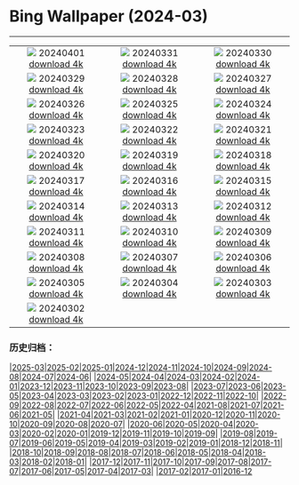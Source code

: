 # Bing Wallpaper (2024-03)
**************
| | | |
|:-:|:-:|:-:|
| ![](https://www.bing.com/th?id=OHR.PalazzoFarnese_FR-FR9572652511_1920x1080.jpg) 20240401 [download 4k](https://www.bing.com/th?id=OHR.PalazzoFarnese_FR-FR9572652511_UHD.jpg) | ![](https://www.bing.com/th?id=OHR.HungarianEggs_FR-FR9262429239_1920x1080.jpg) 20240331 [download 4k](https://www.bing.com/th?id=OHR.HungarianEggs_FR-FR9262429239_UHD.jpg) | ![](https://www.bing.com/th?id=OHR.SleepySloth_FR-FR0657179763_1920x1080.jpg) 20240330 [download 4k](https://www.bing.com/th?id=OHR.SleepySloth_FR-FR0657179763_UHD.jpg) |
| ![](https://www.bing.com/th?id=OHR.SouthStackLight_FR-FR9101863660_1920x1080.jpg) 20240329 [download 4k](https://www.bing.com/th?id=OHR.SouthStackLight_FR-FR9101863660_UHD.jpg) | ![](https://www.bing.com/th?id=OHR.ShanghaiBlossoms_FR-FR9000032992_1920x1080.jpg) 20240328 [download 4k](https://www.bing.com/th?id=OHR.ShanghaiBlossoms_FR-FR9000032992_UHD.jpg) | ![](https://www.bing.com/th?id=OHR.TeatroColon_FR-FR8848862049_1920x1080.jpg) 20240327 [download 4k](https://www.bing.com/th?id=OHR.TeatroColon_FR-FR8848862049_UHD.jpg) |
| ![](https://www.bing.com/th?id=OHR.HangRaiVietnam_FR-FR8788707911_1920x1080.jpg) 20240326 [download 4k](https://www.bing.com/th?id=OHR.HangRaiVietnam_FR-FR8788707911_UHD.jpg) | ![](https://www.bing.com/th?id=OHR.ProcrastinationDay_FR-FR8703277811_1920x1080.jpg) 20240325 [download 4k](https://www.bing.com/th?id=OHR.ProcrastinationDay_FR-FR8703277811_UHD.jpg) | ![](https://www.bing.com/th?id=OHR.WhiteEyes_FR-FR8585803906_1920x1080.jpg) 20240324 [download 4k](https://www.bing.com/th?id=OHR.WhiteEyes_FR-FR8585803906_UHD.jpg) |
| ![](https://www.bing.com/th?id=OHR.AmazonClouds_FR-FR8491787407_1920x1080.jpg) 20240323 [download 4k](https://www.bing.com/th?id=OHR.AmazonClouds_FR-FR8491787407_UHD.jpg) | ![](https://www.bing.com/th?id=OHR.WaikatoWater_FR-FR8437603608_1920x1080.jpg) 20240322 [download 4k](https://www.bing.com/th?id=OHR.WaikatoWater_FR-FR8437603608_UHD.jpg) | ![](https://www.bing.com/th?id=OHR.BwindiNationalForest_FR-FR4997320861_1920x1080.jpg) 20240321 [download 4k](https://www.bing.com/th?id=OHR.BwindiNationalForest_FR-FR4997320861_UHD.jpg) |
| ![](https://www.bing.com/th?id=OHR.ChateauIf_FR-FR4699337887_1920x1080.jpg) 20240320 [download 4k](https://www.bing.com/th?id=OHR.ChateauIf_FR-FR4699337887_UHD.jpg) | ![](https://www.bing.com/th?id=OHR.SpringFrog_FR-FR3345406891_1920x1080.jpg) 20240319 [download 4k](https://www.bing.com/th?id=OHR.SpringFrog_FR-FR3345406891_UHD.jpg) | ![](https://www.bing.com/th?id=OHR.ElephantRock_FR-FR3098144712_1920x1080.jpg) 20240318 [download 4k](https://www.bing.com/th?id=OHR.ElephantRock_FR-FR3098144712_UHD.jpg) |
| ![](https://www.bing.com/th?id=OHR.StFiniansBay_FR-FR2860371204_1920x1080.jpg) 20240317 [download 4k](https://www.bing.com/th?id=OHR.StFiniansBay_FR-FR2860371204_UHD.jpg) | ![](https://www.bing.com/th?id=OHR.BambooPanda_FR-FR2591411752_1920x1080.jpg) 20240316 [download 4k](https://www.bing.com/th?id=OHR.BambooPanda_FR-FR2591411752_UHD.jpg) | ![](https://www.bing.com/th?id=OHR.AnzaBorregoBloom_FR-FR2163074616_1920x1080.jpg) 20240315 [download 4k](https://www.bing.com/th?id=OHR.AnzaBorregoBloom_FR-FR2163074616_UHD.jpg) |
| ![](https://www.bing.com/th?id=OHR.AyutthayaTree_FR-FR1986765308_1920x1080.jpg) 20240314 [download 4k](https://www.bing.com/th?id=OHR.AyutthayaTree_FR-FR1986765308_UHD.jpg) | ![](https://www.bing.com/th?id=OHR.MagadiFlamingos_FR-FR1596921851_1920x1080.jpg) 20240313 [download 4k](https://www.bing.com/th?id=OHR.MagadiFlamingos_FR-FR1596921851_UHD.jpg) | ![](https://www.bing.com/th?id=OHR.BryceSnow_FR-FR1248593635_1920x1080.jpg) 20240312 [download 4k](https://www.bing.com/th?id=OHR.BryceSnow_FR-FR1248593635_UHD.jpg) |
| ![](https://www.bing.com/th?id=OHR.SleepyKoala_FR-FR0968348231_1920x1080.jpg) 20240311 [download 4k](https://www.bing.com/th?id=OHR.SleepyKoala_FR-FR0968348231_UHD.jpg) | ![](https://www.bing.com/th?id=OHR.MontBlancGlacier_FR-FR3426443690_1920x1080.jpg) 20240310 [download 4k](https://www.bing.com/th?id=OHR.MontBlancGlacier_FR-FR3426443690_UHD.jpg) | ![](https://www.bing.com/th?id=OHR.BistiBlue_FR-FR0934555196_1920x1080.jpg) 20240309 [download 4k](https://www.bing.com/th?id=OHR.BistiBlue_FR-FR0934555196_UHD.jpg) |
| ![](https://www.bing.com/th?id=OHR.TateLightUp_FR-FR0418217610_1920x1080.jpg) 20240308 [download 4k](https://www.bing.com/th?id=OHR.TateLightUp_FR-FR0418217610_UHD.jpg) | ![](https://www.bing.com/th?id=OHR.TarragonaSpain_FR-FR7145786425_1920x1080.jpg) 20240307 [download 4k](https://www.bing.com/th?id=OHR.TarragonaSpain_FR-FR7145786425_UHD.jpg) | ![](https://www.bing.com/th?id=OHR.WahclellaFalls_FR-FR6884948477_1920x1080.jpg) 20240306 [download 4k](https://www.bing.com/th?id=OHR.WahclellaFalls_FR-FR6884948477_UHD.jpg) |
| ![](https://www.bing.com/th?id=OHR.BangkokCircle_FR-FR6646035887_1920x1080.jpg) 20240305 [download 4k](https://www.bing.com/th?id=OHR.BangkokCircle_FR-FR6646035887_UHD.jpg) | ![](https://www.bing.com/th?id=OHR.ArenalCostaRica_FR-FR6380413439_1920x1080.jpg) 20240304 [download 4k](https://www.bing.com/th?id=OHR.ArenalCostaRica_FR-FR6380413439_UHD.jpg) | ![](https://www.bing.com/th?id=OHR.KrugerLeopard_FR-FR6172062962_1920x1080.jpg) 20240303 [download 4k](https://www.bing.com/th?id=OHR.KrugerLeopard_FR-FR6172062962_UHD.jpg) |
| ![](https://www.bing.com/th?id=OHR.ModicaItaly_FR-FR5433904766_1920x1080.jpg) 20240302 [download 4k](https://www.bing.com/th?id=OHR.ModicaItaly_FR-FR5433904766_UHD.jpg) |  |  |

### 历史归档：

|[2025-03](/../2025-03/2025-03.md)|[2025-02](/../2025-02/2025-02.md)|[2025-01](/../2025-01/2025-01.md)|[2024-12](/../2024-12/2024-12.md)|[2024-11](/../2024-11/2024-11.md)|[2024-10](/../2024-10/2024-10.md)|[2024-09](/../2024-09/2024-09.md)|[2024-08](/../2024-08/2024-08.md)|[2024-07](/../2024-07/2024-07.md)|[2024-06](/../2024-06/2024-06.md)|
|[2024-05](/../2024-05/2024-05.md)|[2024-04](/../2024-04/2024-04.md)|[2024-03](/2024-03.md)|[2024-02](/../2024-02/2024-02.md)|[2024-01](/../2024-01/2024-01.md)|[2023-12](/../2023-12/2023-12.md)|[2023-11](/../2023-11/2023-11.md)|[2023-10](/../2023-10/2023-10.md)|[2023-09](/../2023-09/2023-09.md)|[2023-08](/../2023-08/2023-08.md)|
|[2023-07](/../2023-07/2023-07.md)|[2023-06](/../2023-06/2023-06.md)|[2023-05](/../2023-05/2023-05.md)|[2023-04](/../2023-04/2023-04.md)|[2023-03](/../2023-03/2023-03.md)|[2023-02](/../2023-02/2023-02.md)|[2023-01](/../2023-01/2023-01.md)|[2022-12](/../2022-12/2022-12.md)|[2022-11](/../2022-11/2022-11.md)|[2022-10](/../2022-10/2022-10.md)|
|[2022-09](/../2022-09/2022-09.md)|[2022-08](/../2022-08/2022-08.md)|[2022-07](/../2022-07/2022-07.md)|[2022-06](/../2022-06/2022-06.md)|[2022-05](/../2022-05/2022-05.md)|[2022-04](/../2022-04/2022-04.md)|[2021-08](/../2021-08/2021-08.md)|[2021-07](/../2021-07/2021-07.md)|[2021-06](/../2021-06/2021-06.md)|[2021-05](/../2021-05/2021-05.md)|
|[2021-04](/../2021-04/2021-04.md)|[2021-03](/../2021-03/2021-03.md)|[2021-02](/../2021-02/2021-02.md)|[2021-01](/../2021-01/2021-01.md)|[2020-12](/../2020-12/2020-12.md)|[2020-11](/../2020-11/2020-11.md)|[2020-10](/../2020-10/2020-10.md)|[2020-09](/../2020-09/2020-09.md)|[2020-08](/../2020-08/2020-08.md)|[2020-07](/../2020-07/2020-07.md)|
|[2020-06](/../2020-06/2020-06.md)|[2020-05](/../2020-05/2020-05.md)|[2020-04](/../2020-04/2020-04.md)|[2020-03](/../2020-03/2020-03.md)|[2020-02](/../2020-02/2020-02.md)|[2020-01](/../2020-01/2020-01.md)|[2019-12](/../2019-12/2019-12.md)|[2019-11](/../2019-11/2019-11.md)|[2019-10](/../2019-10/2019-10.md)|[2019-09](/../2019-09/2019-09.md)|
|[2019-08](/../2019-08/2019-08.md)|[2019-07](/../2019-07/2019-07.md)|[2019-06](/../2019-06/2019-06.md)|[2019-05](/../2019-05/2019-05.md)|[2019-04](/../2019-04/2019-04.md)|[2019-03](/../2019-03/2019-03.md)|[2019-02](/../2019-02/2019-02.md)|[2019-01](/../2019-01/2019-01.md)|[2018-12](/../2018-12/2018-12.md)|[2018-11](/../2018-11/2018-11.md)|
|[2018-10](/../2018-10/2018-10.md)|[2018-09](/../2018-09/2018-09.md)|[2018-08](/../2018-08/2018-08.md)|[2018-07](/../2018-07/2018-07.md)|[2018-06](/../2018-06/2018-06.md)|[2018-05](/../2018-05/2018-05.md)|[2018-04](/../2018-04/2018-04.md)|[2018-03](/../2018-03/2018-03.md)|[2018-02](/../2018-02/2018-02.md)|[2018-01](/../2018-01/2018-01.md)|
|[2017-12](/../2017-12/2017-12.md)|[2017-11](/../2017-11/2017-11.md)|[2017-10](/../2017-10/2017-10.md)|[2017-09](/../2017-09/2017-09.md)|[2017-08](/../2017-08/2017-08.md)|[2017-07](/../2017-07/2017-07.md)|[2017-06](/../2017-06/2017-06.md)|[2017-05](/../2017-05/2017-05.md)|[2017-04](/../2017-04/2017-04.md)|[2017-03](/../2017-03/2017-03.md)|
|[2017-02](/../2017-02/2017-02.md)|[2017-01](/../2017-01/2017-01.md)|[2016-12](/../2016-12/2016-12.md)
